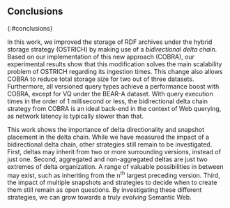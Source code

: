 ## Conclusions
{:#conclusions}

In this work, we improved the storage of RDF archives
under the hybrid storage strategy (OSTRICH)
by making use of a *bidirectional delta chain*.
Based on our implementation of this new approach (COBRA),
our experimental results show that this modification solves
the main scalability problem of OSTRICH regarding its ingestion times.
This change also allows COBRA to reduce total storage size for two out of three datasets.
Furthermore, all versioned query types achieve a performance boost with COBRA,
except for VQ under the BEAR-A dataset.
With query execution times in the order of 1 millisecond or less,
the bidirectional delta chain strategy from COBRA is an ideal back-end in the context of Web querying,
as network latency is typically slower than that.

This work shows the importance of delta directionality and snapshot placement in the delta chain.
While we have measured the impact of a bidirectional delta chain,
other strategies still remain to be investigated.
First, deltas may inherit from two or more surrounding versions, instead of just one.
Second, aggregated and non-aggregated deltas are just two extremes of delta organization.
A range of valuable possibilities in between may exist,
such as inheriting from the n<sup>th</sup> largest preceding version.
Third, the impact of multiple snapshots and strategies to decide when to create them still remain as open questions.
By investigating these different strategies, we can grow towards a truly _evolving_ Semantic Web.

